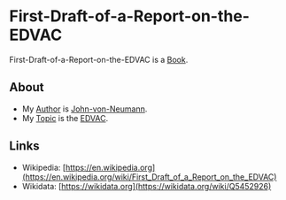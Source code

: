 # First-Draft-of-a-Report-on-the-EDVAC

First-Draft-of-a-Report-on-the-EDVAC is a [Book](700054.md).

## About

- My [Author](600098.md) is [John-von-Neumann](70000061.md).
- My [Topic](600051.md) is the [EDVAC](201000020.md).

## Links

- Wikipedia: [https://en.wikipedia.org](https://en.wikipedia.org/wiki/First_Draft_of_a_Report_on_the_EDVAC)
- Wikidata: [https://wikidata.org](https://wikidata.org/wiki/Q5452926)
